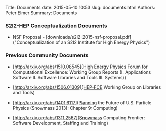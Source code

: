 Title: Documents
date: 2015-05-10 10:53
slug: documents.html
Authors: Peter Elmer
Summary: Documents

### S2I2-HEP Conceptualization Documents

  * NSF Proposal - [downloads/s2i2-2015-nsf-proposal.pdf]("Conceptualization of an S2I2 Institute for High Energy Physics")

### Previous Community Documents

  * [http://arxiv.org/abs/1510.08545](High Energy Physics Forum for Computational Excellence: Working Group Reports (I. Applications Software II. Software Libraries and Tools III. Systems))

  * [http://arxiv.org/abs/1506.01309](HEP-FCE Working Group on Libraries and Tools)

  * [http://arxiv.org/abs/1401.6117](Planning the Future of U.S. Particle Physics (Snowmass 2013): Chapter 9: Computing)

  * [http://arxiv.org/abs/1311.2567](Snowmass Computing Frontier: Software Development, Staffing and Training)

